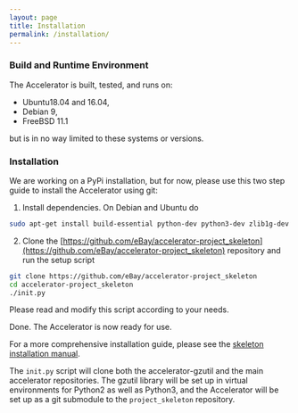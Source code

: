 ```yaml
---
layout: page
title: Installation
permalink: /installation/
---
```



### Build and Runtime Environment

The Accelerator is built, tested, and runs on:

 - Ubuntu18.04 and 16.04,
 - Debian 9,
 - FreeBSD 11.1

but is in no way limited to these systems or versions.


### Installation

We are working on a PyPi installation, but for now, please use this
two step guide to install the Accelerator using git:

1.  Install dependencies. On Debian and Ubuntu do
```bash
sudo apt-get install build-essential python-dev python3-dev zlib1g-dev git virtualenv
```

2.  Clone the [https://github.com/eBay/accelerator-project_skeleton](https://github.com/eBay/accelerator-project_skeleton) repository and
run the setup script
```bash
git clone https://github.com/eBay/accelerator-project_skeleton
cd accelerator-project_skeleton
./init.py
```
Please read and modify this script according to your needs.

Done. The Accelerator is now ready for use.

For a more comprehensive installation guide, please see the [skeleton
installation manual](https://berkeman.github.io/pdf/acc_install.pdf).

The `init.py` script will clone both the accelerator-gzutil and the main
accelerator repositories. The gzutil library will be set up in virtual
environments for Python2 as well as Python3, and the Accelerator will
be set up as a git submodule to the `project_skeleton` repository.
